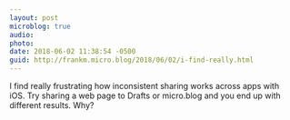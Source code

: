 ```yaml
---
layout: post
microblog: true
audio: 
photo: 
date: 2018-06-02 11:38:54 -0500
guid: http://frankm.micro.blog/2018/06/02/i-find-really.html
---
```

I find really frustrating how inconsistent sharing works across apps with iOS. Try sharing a web page to Drafts or micro.blog and you end up with different results. Why?
